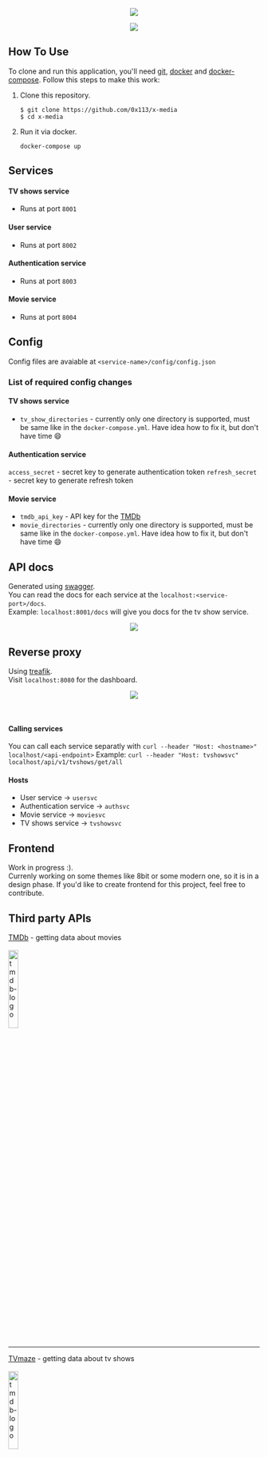 <p align="center"><img src="https://imgur.com/jEZ0701.png"></p>
<p align="center">
<img src="https://travis-ci.com/0x113/x-media.svg?branch=master">
</p>

## How To Use
To clone and run this application, you'll need [git](https://git-scm.com/), [docker](https://docker.com/) and [docker-compose](https://docs.docker.com/compose/install/). Follow this steps to make this work:

1. Clone this repository.
	```
	$ git clone https://github.com/0x113/x-media
	$ cd x-media
	```
2. Run it via docker.
	```
	docker-compose up
	```

## Services

#### TV shows service
* Runs at port `8001`

#### User service
* Runs at port `8002`

#### Authentication service
* Runs at port `8003`

#### Movie service
* Runs at port `8004`

## Config
Config files are avaiable at `<service-name>/config/config.json`

### List of required config changes

#### TV shows service
* `tv_show_directories` - currently only one directory is supported, must be same like in the `docker-compose.yml`. Have idea how to fix it, but don't have time :smile:

#### Authentication service
`access_secret` - secret key to generate authentication token
`refresh_secret` - secret key to generate refresh token

#### Movie service
* `tmdb_api_key` - API key for the [TMDb](https://www.themoviedb.org/)
* `movie_directories` - currently only one directory is supported, must be same like in the `docker-compose.yml`. Have idea how to fix it, but don't have time :smile:

## API docs
Generated using [swagger](https://swagger.io/).<br>
You can read the docs for each service at the `localhost:<service-port>/docs`. <br>
Example: `localhost:8001/docs` will give you docs for the tv show service.
<p align="center"><img src="https://imgur.com/5oJIjjD.png"></p>

## Reverse proxy
Using [treafik](https://github.com/containous/traefik/).<br>
Visit `localhost:8080` for the dashboard.
<p align="center"><img src="https://imgur.com/4e46r50.png"></p>
<br>

#### Calling services
You can call each service separatly with `curl --header "Host: <hostname>" localhost/<api-endpoint>`
Example: `curl --header "Host: tvshowsvc" localhost/api/v1/tvshows/get/all`

#### Hosts
* User service -> `usersvc`
* Authentication service -> `authsvc`
* Movie service -> `moviesvc`
* TV shows service -> `tvshowsvc`

## Frontend
Work in progress :). <br>
Currenly working on some themes like 8bit or some modern one, so it is in a design phase.
If you'd like to create frontend for this project, feel free to contribute.

## Third party APIs
[TMDb](https://www.themoviedb.org) - getting data about movies<br><br>
<img src="https://www.themoviedb.org/assets/2/v4/logos/v2/blue_square_2-d537fb228cf3ded904ef09b136fe3fec72548ebc1fea3fbbd1ad9e36364db38b.svg" alt="tmdb-logo" width="20%"/>

<hr>

[TVmaze](https://www.tvmaze.com) - getting data about tv shows<br><br>
<img src="https://static.tvmaze.com/images/tvm-header-logo.png" alt="tmdb-logo" width="20%"/>
